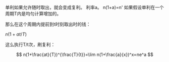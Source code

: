 单利如果允许随时取出，就会变成复利。
利率a。
n(1+a)=n'
如果假设单利在一个周期T内是均匀计算增加的。

那么在这个周期内提前到t时刻取出时的钱：

$n(1+at/T)$

这么执行T/t次，刷复利：

$$
n(1+\frac{at}{T})^{\frac{T}{t}}=\lim n(1+\frac{a}{x})^x=ne^a
$$